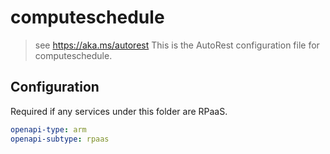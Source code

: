 # computeschedule

> see https://aka.ms/autorest
> This is the AutoRest configuration file for computeschedule.

## Configuration

Required if any services under this folder are RPaaS.

```yaml
openapi-type: arm
openapi-subtype: rpaas
```
